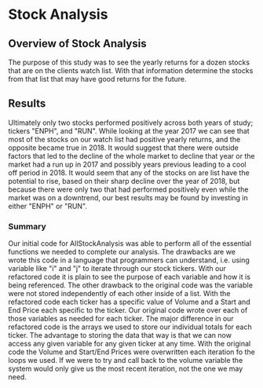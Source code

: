 # Stock Analysis

## Overview of Stock Analysis

The purpose of this study was to see the yearly returns for a dozen stocks that are on the clients watch list. With that information determine the stocks from that list that may have good returns for the future.

## Results

Ultimately only two stocks performed positively across both years of study; tickers "ENPH", and "RUN". While looking at the year 2017 we can see that most of the stocks on our watch list had positive yearly returns, and the opposite became true in 2018. It would suggest that there were outside factors that led to the decline of the whole market to decline that year or the market had a run up in 2017 and possibly years previous leading to a cool off period in 2018. It would seem that any of the stocks on are list have the potential to rise, based on their sharp decline over the year of 2018, but because there were only two that had performed positively even while the market was on a downtrend, our best results may be found by investing in either "ENPH" or "RUN".

### Summary

Our initial code for AllStockAnalysis was able to perform all of the essential functions we needed to complete our analysis. The drawbacks are we wrote this code in a language that programmers can understand, i.e. using variable like "i" and "j" to iterate through our stock tickers. With our refactored code it is plain to see the purpose of each variable and how it is being referenced. The other drawback to the original code was the variable were not stored independently of each other inside of a list. With the refactored code each ticker has a specific value of Volume and a Start and End Price each specific to the ticker. Our original code wrote over each of those variables as needed for each ticker.
The major difference in our refactored code is the arrays we used to store our individual totals for each ticker. The advantage to storing the data that way is that we can now access any given variable for any given ticker at any time. With the original code the Volume and Start/End Prices were overwritten each iteration fo the loops we used. If we were to try and call back to the volume variable the system would only give us the most recent iteration, not the one we may need.
